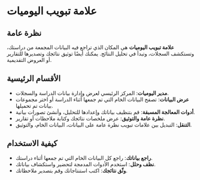 # علامة تبويب اليوميات

## نظرة عامة

**علامة تبويب اليوميات** هي المكان الذي تراجع فيه البيانات المجمعة من دراستك، وتستكشف السجلات، وتبدأ في تحليل النتائج. يمكنك أيضًا توثيق نتائجك وتصديرها للتقارير أو العروض التقديمية.

## الأقسام الرئيسية

- **مدير اليوميات**: المركز الرئيسي لعرض وإدارة بيانات الدراسة والسجلات.
- **عرض البيانات**: تصفح البيانات الخام التي تم جمعها أثناء الدراسة أو اختر مجموعات بيانات تم تحميلها.
- **أدوات المعالجة المسبقة**: قم بتنظيف بياناتك وإعدادها للتحليل، وأنشئ تصورات بيانية.
- **نظرة عامة والتوثيق**: عرض ملخصات نتائجك وكتابة ملاحظات أو تقارير.
- **التنقل**: التبديل بين علامات تبويب نظرة عامة على البيانات، البيانات الخام، والتوثيق.

## كيفية الاستخدام

- **راجع بياناتك**: راجع كل البيانات الخام التي تم جمعها أثناء دراستك.
- **نظف وحلل**: استخدم الأدوات المدمجة لتحضير واستكشاف بياناتك.
- **وثّق نتائجك**: اكتب استنتاجاتك وقم بتصدير ملاحظاتك.